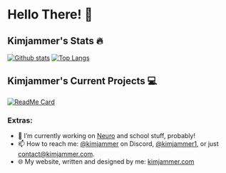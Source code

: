 # Hello There! 👋

## Kimjammer's Stats 🔥
[![Github stats](https://github-readme-stats.vercel.app/api?username=kimjammer&count_private=true&show_icons=true&theme=dark)](https://github.com/anuraghazra/github-readme-stats)
[![Top Langs](https://github-readme-stats.vercel.app/api/top-langs/?username=kimjammer&layout=compact&theme=dark)](https://github.com/anuraghazra/github-readme-stats)  
## Kimjammer's Current Projects 💻
[![ReadMe Card](https://github-readme-stats.vercel.app/api/pin/?username=kimjammer&repo=Diri&theme=dark)](https://github.com/anuraghazra/github-readme-stats)


### Extras:
- 🔭 I’m currently working on [Neuro](https://github.com/kimjammer/Neuro) and school stuff, probably!
- 📫 How to reach me: [@kimjammer](https://discord.com/users/424546246980665344) on Discord, [@kimjammer1](https://x.com/kimjammer1), or just contact@kimjammer.com.
- 🌐 My website, written and designed by me: [kimjammer.com](https://kimjammer.com)

<!--
**kimjammer/kimjammer** is a ✨ _special_ ✨ repository because its `README.md` (this file) appears on your GitHub profile.

Here are some ideas to get you started:

- 🔭 I’m currently working on ...
- 🌱 I’m currently learning ...
- 👯 I’m looking to collaborate on ...
- 🤔 I’m looking for help with ...
- 💬 Ask me about ...
- 📫 How to reach me: ...
- 😄 Pronouns: ...
- ⚡ Fun fact: ...
-->
